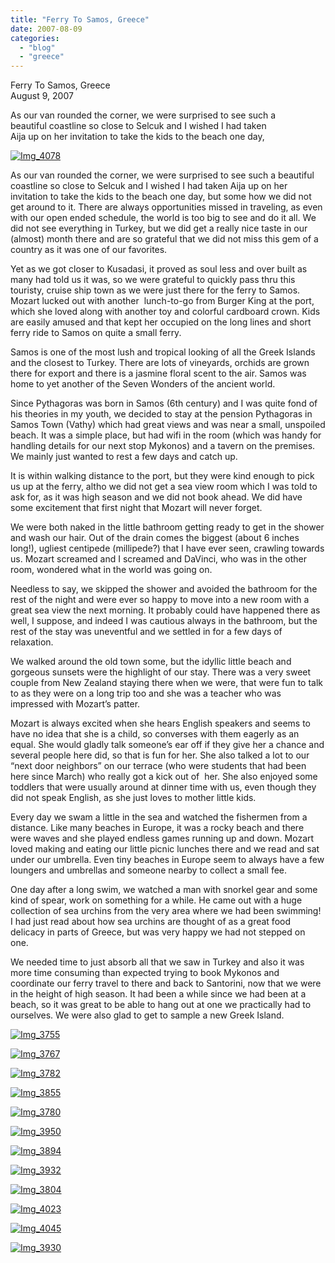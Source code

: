 ```yaml
---
title: "Ferry To Samos, Greece"
date: 2007-08-09
categories: 
  - "blog"
  - "greece"
---
```


Ferry To Samos, Greece  
August 9, 2007

As our van rounded the corner, we were surprised to see such a  
beautiful coastline so close to Selcuk and I wished I had taken  
Aija up on her invitation to take the kids to the beach one day,

<!--more-->

[![Img_4078](https://pub-ac94b3f306b24c0dba4238943c97f2e1.r2.dev/soultravelers3/images/2008/02/29/img_4078.png "Img_4078")](https://pub-ac94b3f306b24c0dba4238943c97f2e1.r2.dev/photos/uncategorized/2008/02/29/img_4078.png)

  

As our van rounded the corner, we were surprised to see such a beautiful coastline so close to Selcuk and I wished I had taken Aija up on her invitation to take the kids to the beach one day, but some how we did not get around to it. There are always opportunities missed in traveling, as even with our open ended schedule, the world is too big to see and do it all. We did not see everything in Turkey, but we did get a really nice taste in our (almost) month there and are so grateful that we did not miss this gem of a country as it was one of our favorites.

Yet as we got closer to Kusadasi, it proved as soul less and over built as many had told us it was, so we were grateful to quickly pass thru this touristy, cruise ship town as we were just there for the ferry to Samos. Mozart lucked out with another  lunch-to-go from Burger King at the port, which she loved along with another toy and colorful cardboard crown. Kids are easily amused and that kept her occupied on the long lines and short ferry ride to Samos on quite a small ferry.

Samos is one of the most lush and tropical looking of all the Greek Islands and the closest to Turkey. There are lots of vineyards, orchids are grown there for export and there is a jasmine floral scent to the air. Samos was home to yet another of the Seven Wonders of the ancient world.

Since Pythagoras was born in Samos (6th century) and I was quite fond of his theories in my youth, we decided to stay at the pension Pythagoras in Samos Town (Vathy) which had great views and was near a small, unspoiled beach. It was a simple place, but had wifi in the room (which was handy for handling details for our next stop Mykonos) and a tavern on the premises. We mainly just wanted to rest a few days and catch up.

It is within walking distance to the port, but they were kind enough to pick us up at the ferry, altho we did not get a sea view room which I was told to ask for, as it was high season and we did not book ahead. We did have some excitement that first night that Mozart will never forget.

We were both naked in the little bathroom getting ready to get in the shower and wash our hair. Out of the drain comes the biggest (about 6 inches long!), ugliest centipede (millipede?) that I have ever seen, crawling towards us. Mozart screamed and I screamed and DaVinci, who was in the other room, wondered what in the world was going on.

Needless to say, we skipped the shower and avoided the bathroom for the rest of the night and were ever so happy to move into a new room with a great sea view the next morning. It probably could have happened there as well, I suppose, and indeed I was cautious always in the bathroom, but the rest of the stay was uneventful and we settled in for a few days of relaxation.

We walked around the old town some, but the idyllic little beach and gorgeous sunsets were the highlight of our stay. There was a very sweet couple from New Zealand staying there when we were, that were fun to talk to as they were on a long trip too and she was a teacher who was impressed with Mozart’s patter.

Mozart is always excited when she hears English speakers and seems to have no idea that she is a child, so converses with them eagerly as an equal. She would gladly talk someone’s ear off if they give her a chance and several people here did, so that is fun for her. She also talked a lot to our “next door neighbors” on our terrace (who were students that had been here since March) who really got a kick out of  her. She also enjoyed some toddlers that were usually around at dinner time with us, even though they did not speak English, as she just loves to mother little kids.

Every day we swam a little in the sea and watched the fishermen from a distance. Like many beaches in Europe, it was a rocky beach and there were waves and she played endless games running up and down. Mozart loved making and eating our little picnic lunches there and we read and sat under our umbrella. Even tiny beaches in Europe seem to always have a few loungers and umbrellas and someone nearby to collect a small fee.

One day after a long swim, we watched a man with snorkel gear and some kind of spear, work on something for a while. He came out with a huge collection of sea urchins from the very area where we had been swimming! I had just read about how sea urchins are thought of as a great food delicacy in parts of Greece, but was very happy we had not stepped on one.

We needed time to just absorb all that we saw in Turkey and also it was more time consuming than expected trying to book Mykonos and coordinate our ferry travel to there and back to Santorini, now that we were in the height of high season. It had been a while since we had been at a beach, so it was great to be able to hang out at one we practically had to ourselves. We were also glad to get to sample a new Greek Island.

[![Img_3755](https://pub-ac94b3f306b24c0dba4238943c97f2e1.r2.dev/soultravelers3/images/2008/02/29/img_3755.png "Img_3755")](https://pub-ac94b3f306b24c0dba4238943c97f2e1.r2.dev/photos/uncategorized/2008/02/29/img_3755.png)

[![Img_3767](https://pub-ac94b3f306b24c0dba4238943c97f2e1.r2.dev/soultravelers3/images/2008/02/29/img_3767.png "Img_3767")](https://pub-ac94b3f306b24c0dba4238943c97f2e1.r2.dev/photos/uncategorized/2008/02/29/img_3767.png)

[![Img_3782](https://pub-ac94b3f306b24c0dba4238943c97f2e1.r2.dev/soultravelers3/images/2008/02/29/img_3782.png "Img_3782")](https://pub-ac94b3f306b24c0dba4238943c97f2e1.r2.dev/photos/uncategorized/2008/02/29/img_3782.png)

[![Img_3855](https://pub-ac94b3f306b24c0dba4238943c97f2e1.r2.dev/soultravelers3/images/2008/02/29/img_3855.png "Img_3855")](https://pub-ac94b3f306b24c0dba4238943c97f2e1.r2.dev/photos/uncategorized/2008/02/29/img_3855.png)

[![Img_3780](https://pub-ac94b3f306b24c0dba4238943c97f2e1.r2.dev/soultravelers3/images/2008/02/29/img_3780.png "Img_3780")](https://pub-ac94b3f306b24c0dba4238943c97f2e1.r2.dev/photos/uncategorized/2008/02/29/img_3780.png)

[![Img_3950](https://pub-ac94b3f306b24c0dba4238943c97f2e1.r2.dev/soultravelers3/images/2008/02/29/img_3950.png "Img_3950")](https://pub-ac94b3f306b24c0dba4238943c97f2e1.r2.dev/photos/uncategorized/2008/02/29/img_3950.png)

[![Img_3894](https://pub-ac94b3f306b24c0dba4238943c97f2e1.r2.dev/soultravelers3/images/2008/02/29/img_3894.png "Img_3894")](https://pub-ac94b3f306b24c0dba4238943c97f2e1.r2.dev/photos/uncategorized/2008/02/29/img_3894.png)

[![Img_3932](https://pub-ac94b3f306b24c0dba4238943c97f2e1.r2.dev/soultravelers3/images/2008/02/29/img_3932.png "Img_3932")](https://pub-ac94b3f306b24c0dba4238943c97f2e1.r2.dev/photos/uncategorized/2008/02/29/img_3932.png)

[![Img_3804](https://pub-ac94b3f306b24c0dba4238943c97f2e1.r2.dev/soultravelers3/images/2008/02/29/img_3804.png "Img_3804")](https://pub-ac94b3f306b24c0dba4238943c97f2e1.r2.dev/photos/uncategorized/2008/02/29/img_3804.png)

[![Img_4023](https://pub-ac94b3f306b24c0dba4238943c97f2e1.r2.dev/soultravelers3/images/2008/02/29/img_4023.png "Img_4023")](https://pub-ac94b3f306b24c0dba4238943c97f2e1.r2.dev/photos/uncategorized/2008/02/29/img_4023.png)

[![Img_4045](https://pub-ac94b3f306b24c0dba4238943c97f2e1.r2.dev/soultravelers3/images/2008/02/29/img_4045.png "Img_4045")](https://pub-ac94b3f306b24c0dba4238943c97f2e1.r2.dev/photos/uncategorized/2008/02/29/img_4045.png)

[![Img_3930](https://pub-ac94b3f306b24c0dba4238943c97f2e1.r2.dev/soultravelers3/images/2008/02/29/img_3930.png "Img_3930")](https://pub-ac94b3f306b24c0dba4238943c97f2e1.r2.dev/photos/uncategorized/2008/02/29/img_3930.png)
